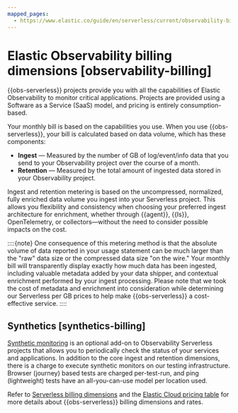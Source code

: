 ```yaml
---
mapped_pages:
  - https://www.elastic.co/guide/en/serverless/current/observability-billing.html
---
```


# Elastic Observability billing dimensions [observability-billing]

{{obs-serverless}} projects provide you with all the capabilities of Elastic Observability to monitor critical applications. Projects are provided using a Software as a Service (SaaS) model, and pricing is entirely consumption-based.

Your monthly bill is based on the capabilities you use. When you use {{obs-serverless}}, your bill is calculated based on data volume, which has these components:

* **Ingest** — Measured by the number of GB of log/event/info data that you send to your Observability project over the course of a month.
* **Retention** — Measured by the total amount of ingested data stored in your Observability project.

Ingest and retention metering is based on the uncompressed, normalized, fully enriched data volume you ingest into your Serverless project. This allows you flexibility and consistency when choosing your preferred ingest architecture for enrichment, whether through {{agent}}, {{ls}}, OpenTelemetry, or collectors—without the need to consider possible impacts on the cost.

::::{note}
One consequence of this metering method is that the absolute volume of data reported in your usage statement can be much larger than the "raw" data size or the compressed data size "on the wire." Your monthly bill will transparently display exactly how much data has been ingested, including valuable metadata added by your data shipper, and contextual enrichment performed by your ingest processing. Please note that we took the cost of metadata and enrichment into consideration while determining our Serverless per GB prices to help make {{obs-serverless}} a cost-effective service.
::::



## Synthetics [synthetics-billing]

[Synthetic monitoring](../../../solutions/observability/apps/synthetic-monitoring.md) is an optional add-on to Observability Serverless projects that allows you to periodically check the status of your services and applications. In addition to the core ingest and retention dimensions, there is a charge to execute synthetic monitors on our testing infrastructure. Browser (journey) based tests are charged per-test-run, and ping (lightweight) tests have an all-you-can-use model per location used.

Refer to [Serverless billing dimensions](serverless-project-billing-dimensions.md) and the [Elastic Cloud pricing table](https://cloud.elastic.co/cloud-pricing-table?productType=serverless&project=observability) for more details about {{obs-serverless}} billing dimensions and rates.
